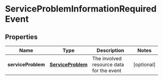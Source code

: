 
# ServiceProblemInformationRequiredEvent

## Properties
Name | Type | Description | Notes
------------ | ------------- | ------------- | -------------
**serviceProblem** | [**ServiceProblem**](ServiceProblem.md) | The involved resource data for the event |  [optional]



